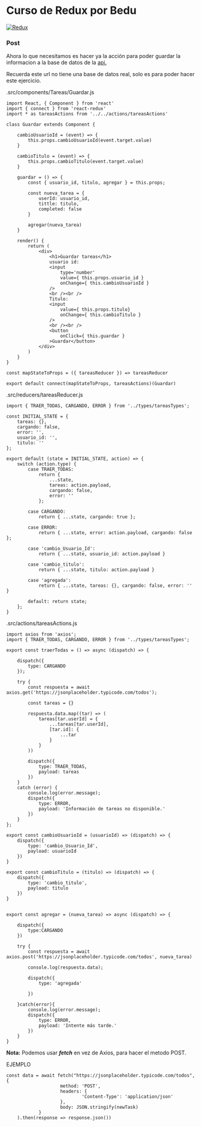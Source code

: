 # Curso de Redux por Bedu

[![Redux](https://i.ibb.co/WH2dzkQ/redux-simple.gif "Redux")](https://i.ibb.co/WH2dzkQ/redux-simple.gif "Redux")

### Post

Ahora lo que necesitamos es hacer ya la acción para poder guardar la informacion a la base de datos de la [api.](https://jsonplaceholder.typicode.com/todos "api")

Recuerda este url no tiene una base de datos real, solo es para poder hacer este ejercicio.

.src/components/Tareas/Guardar.js
```
import React, { Component } from 'react'
import { connect } from 'react-redux'
import * as tareasActions from '../../actions/tareasActions'

class Guardar extends Component {

	cambioUsuarioId = (event) => {
		this.props.cambioUsuarioId(event.target.value)
	}

	cambioTitulo = (event) => {
		this.props.cambioTitulo(event.target.value)
	}

	guardar = () => {
		const { usuario_id, titulo, agregar } = this.props;

		const nueva_tarea = {
			userId: usuario_id,
			tittle: titulo,
			completed: false
		}

		agregar(nueva_tarea)
	}

	render() {
		return (
			<div>
				<h1>Guardar tareas</h1>
				usuario id:
				<input
					type='number'
					value={ this.props.usuario_id }
					onChange={ this.cambioUsuarioId } 
				/>
				<br /><br />
				Titulo:
				<input
					value={ this.props.titulo}
					onChange={ this.cambioTitulo } 
				/>
				<br /><br />
				<button
					onClick={ this.guardar }
				>Guardar</button>
			</div>
		)
	}
}

const mapStateToProps = ({ tareasReducer }) => tareasReducer

export default connect(mapStateToProps, tareasActions)(Guardar)
```

.src/reducers/tareasReducer.js
```
import { TRAER_TODAS, CARGANDO, ERROR } from '../types/tareasTypes';

const INITIAL_STATE = {
	tareas: {},
	cargando: false,
	error: '',
	usuario_id: '',
	titulo: ''
};

export default (state = INITIAL_STATE, action) => {
	switch (action.type) {
		case TRAER_TODAS:
			return {
				...state,
				tareas: action.payload,
				cargando: false,
				error: ''
			};

		case CARGANDO:
			return { ...state, cargando: true };

		case ERROR:
			return { ...state, error: action.payload, cargando: false };

		case 'cambio_Usuario_Id':
			return { ...state, usuario_id: action.payload }
		
		case 'cambio_titulo':
			return { ...state, titulo: action.payload }

		case 'agregada':
			return { ...state, tareas: {}, cargando: false, error: '' }

		default: return state;
	};
}
```

.src/actions/tareasActions.js

```
import axios from 'axios';
import { TRAER_TODAS, CARGANDO, ERROR } from '../types/tareasTypes';

export const traerTodas = () => async (dispatch) => {

	dispatch({
		type: CARGANDO
	});

	try {
		const respuesta = await axios.get('https://jsonplaceholder.typicode.com/todos');

		const tareas = {}

		respuesta.data.map((tar) => (
			tareas[tar.userId] = {
				...tareas[tar.userId],
				[tar.id]: {
					...tar
				}
			}
		))

		dispatch({
			type: TRAER_TODAS,
			payload: tareas
		})
	}
	catch (error) {
		console.log(error.message);
		dispatch({
			type: ERROR,
			payload: 'Información de tareas no disponible.'
		})
	}
};

export const cambioUsuarioId = (usuarioId) => (dispatch) => {
	dispatch({
		type: 'cambio_Usuario_Id',
		payload: usuarioId
	})
}

export const cambioTitulo = (titulo) => (dispatch) => {
	dispatch({
		type: 'cambio_titulo',
		payload: titulo
	})
}


export const agregar = (nueva_tarea) => async (dispatch) => {

	dispatch({
		type:CARGANDO
	})

	try {
		const respuesta = await axios.post('https://jsonplaceholder.typicode.com/todos', nueva_tarea)

		console.log(respuesta.data);

		dispatch({
			type: 'agregada'
			
		})

	}catch(error){
		console.log(error.message);
		dispatch({
			type: ERROR,
			payload: 'Intente más tarde.'
		})
	}
}
```

**Nota:** Podemos usar ***fetch*** en vez de Axios, para hacer el metodo POST.

EJEMPLO

```
const data = await fetch("https://jsonplaceholder.typicode.com/todos", { 
					method: 'POST', 
					headers: {
							'Content-Type': 'application/json'
					},
					body: JSON.stringify(newTask)
			}
	).then(response => response.json())
```